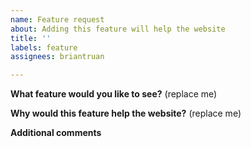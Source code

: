 ```yaml
---
name: Feature request
about: Adding this feature will help the website
title: ''
labels: feature
assignees: briantruan

---
```


**What feature would you like to see?**
(replace me)

**Why would this feature help the website?**
(replace me)

**Additional comments**
